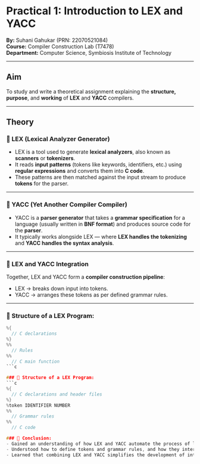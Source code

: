 # Practical 1: Introduction to LEX and YACC

**By:** Suhani Gahukar (PRN: 22070521084)  
**Course:** Compiler Construction Lab (T7478)  
**Department:** Computer Science, Symbiosis Institute of Technology  

---

## Aim
To study and write a theoretical assignment explaining the **structure, purpose**, and **working** of **LEX** and **YACC** compilers.

---

## Theory

### 🔹 LEX (Lexical Analyzer Generator)
- LEX is a tool used to generate **lexical analyzers**, also known as **scanners** or **tokenizers**.  
- It reads **input patterns** (tokens like keywords, identifiers, etc.) using **regular expressions** and converts them into **C code**.  
- These patterns are then matched against the input stream to produce **tokens** for the parser.

---

### 🔹 YACC (Yet Another Compiler Compiler)
- YACC is a **parser generator** that takes a **grammar specification** for a language (usually written in **BNF format**) and produces source code for the **parser**.  
- It typically works alongside LEX — where **LEX handles the tokenizing** and **YACC handles the syntax analysis**.

---

### 🔹 LEX and YACC Integration
Together, LEX and YACC form a **compiler construction pipeline**:
- LEX → breaks down input into tokens.
- YACC → arranges these tokens as per defined grammar rules.
  
---
### 🔹 Structure of a LEX Program:
```c
%{
  // C declarations
%}
%%
  // Rules
%%
  // C main function
```c

### 🔹 Structure of a LEX Program:
```c
%{
  // C declarations and header files
%}
%token IDENTIFIER NUMBER
%%
  // Grammar rules
%%
  // C code

### 🔹 Conclusion:
- Gained an understanding of how LEX and YACC automate the process of lexical and syntax analysis in compiler design.
- Understood how to define tokens and grammar rules, and how they interact during compilation.
- Learned that combining LEX and YACC simplifies the development of interpreters and compilers.

